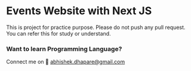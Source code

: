 # Events Website with Next JS

This is project for practice purpose. Please do not push any pull request. You can refer this for study or understand.

### Want to learn Programming Language?

Connect me on :email: abhishek.dhapare@gmail.com
